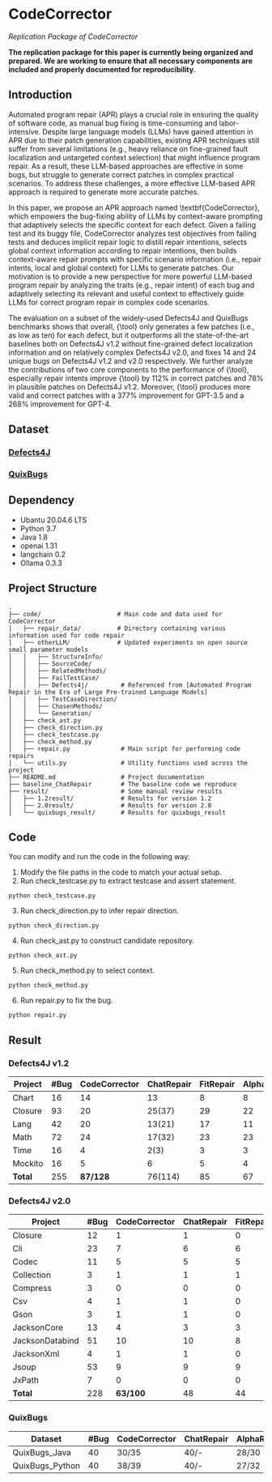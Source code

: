 # CodeCorrector
*Replication Package of CodeCorrector*

**The replication package for this paper is currently being organized and prepared. We are working to ensure that all necessary components are included and properly documented for reproducibility.**

## Introduction
Automated program repair (APR) plays a crucial role in ensuring the quality of software code, as manual bug fixing is time-consuming and labor-intensive. Despite large language models (LLMs) have gained attention in APR due to their patch generation capabilities, existing APR techniques still suffer from several limitations (e.g., heavy reliance on fine-grained fault localization and untargeted context selection) that might influence program repair. As a result, these LLM-based approaches are effective in some bugs, but struggle to generate correct patches in complex practical scenarios. To address these challenges, a more effective LLM-based APR approach is required to generate more accurate patches. 

In this paper, we propose an APR approach named \textbf{CodeCorrector}, which empowers the bug-fixing ability of LLMs by context-aware prompting that adaptively selects the specific context for each defect. Given a failing test and its buggy file, CodeCorrector analyzes test objectives from failing tests and deduces implicit repair logic to distill repair intentions, selects global context information according to repair intentions, then builds context-aware repair prompts with specific scenario information (i.e., repair intents, local and global context) for LLMs to generate patches.  Our motivation is to provide a new perspective for more powerful LLM-based program repair by analyzing the traits (e.g., repair intent) of each bug and adaptively selecting its relevant and useful context to effectively guide LLMs for correct program repair in complex code scenarios. 

The evaluation on a subset of the widely-used Defects4J and QuixBugs benchmarks shows that overall, {\tool} only generates a few patches (i.e., as low as ten) for each defect, but it outperforms all the state-of-the-art baselines both on Defects4J v1.2 without fine-grained defect localization information and on relatively complex Defects4J v2.0, and fixes 14 and 24 unique bugs on Defects4J v1.2 and v2.0 respectively. We further analyze the contributions of two core components to the performance of {\tool}, especially repair intents improve {\tool} by 112\% in correct patches and 78\% in plausible patches on Defects4J v1.2. Moreover, {\tool} produces more valid and correct patches with a 377\% improvement for GPT-3.5 and a 268\% improvement for GPT-4. 

## Dataset
### [Defects4J](https://github.com/rjust/defects4j)
### [QuixBugs](https://github.com/jkoppel/QuixBugs)

## Dependency 
* Ubantu 20.04.6 LTS
* Python 3.7
* Java 1.8
* openai 1.31
* langchain 0.2
* Ollama 0.3.3

## Project Structure
```
.
├── code/                     # Main code and data used for CodeCorrector
│   ├── repair_data/          # Directory containing various information used for code repair
│   ├── otherLLM/             # Updated experiments on open source small parameter models
│   │   ├── StructureInfo/     
│   │   ├── SourceCode/        
│   │   ├── RelatedMethods/       
│   │   ├── FailTestCase/
│   │   ├── Defects4j/         # Referenced from [Automated Program Repair in the Era of Large Pre-trained Language Models]
│   │   ├── TestCaseDirection/       
│   │   ├── ChosenMethods/
│   │   └── Generation/    
│   ├── check_ast.py          
│   ├── check_direction.py       
│   ├── check_testcase.py      
│   ├── check_method.py       
│   ├── repair.py              # Main script for performing code repairs
│   └── utils.py               # Utility functions used across the project
├── README.md                  # Project documentation
├── baseline_ChatRepair        # The baseline code we reproduce
├── result/                    # Some manual review results
│   ├── 1.2result/             # Results for version 1.2
│   ├── 2.0result/             # Results for version 2.0
│   └── quixbugs_result/       # Results for quixbugs_result
```

## Code
You can modify and run the code in the following way:
1. Modify the file paths in the code to match your actual setup.
2. Run check_testcase.py to extract testcase and assert statement.
```
python check_testcase.py
```
3. Run check_direction.py to infer repair direction.
```
python check_direction.py
```
4. Run check_ast.py to construct candidate repository.
```
python check_ast.py
```
5. Run check_method.py to select context.
```
python check_method.py
```
6. Run repair.py to fix the bug.
```
python repair.py
```

## Result
### Defects4J v1.2

| Project   | #Bug | CodeCorrector | ChatRepair | FitRepair | AlphaRepair | Tare | SelfApr | CURE | GAMMA     | Tbar |
|-----------|------|---------------|------------|-----------|-------------|------|---------|------|-----------|------|
| Chart     | 16   | 14            | 13         | 8         | 8           | 11   | 7       | 9    | 9/9       | 10   |
| Closure   | 93   | 20            | 25(37)     | 29        | 22          | 22   | 16      | 13   | 20/22     | 18   |
| Lang      | 42   | 20            | 13(21)     | 17        | 11          | 13   | 9       | 9    | 10/17     | 10   |
| Math      | 72   | 24            | 17(32)     | 23        | 23          | 20   | 18      | 19   | 19/25     | 16   |
| Time      | 16   | 4             | 2(3)       | 3         | 3           | 3    | 1       | 1    | 1/2       | 2    |
| Mockito   | 16   | 5             | 6          | 5         | 4           | 5    | 4       | 4    | 2/3       | 2    |
| **Total** | 255  | **87/128**        | 76(114)| 85    | 67      | 71| 56  | 52| 61    | 58|



### Defects4J v2.0

| Project          | #Bug | CodeCorrector | ChatRepair | FitRepair | AlphaRepair | Tare | SelfApr | CURE | GAMMA | Tbar |
|-------------------|------|---------------|------------|-----------|-------------|------|---------|------|-------|------|
| Closure          | 12   | 1             | 1          | 0         | 1           | 1    | 1       | 1    | 1     | 0    |
| Cli              | 23   | 7             | 6          | 6         | 7           | 8    | 2       | 5    | 8     | 5    |
| Codec            | 11   | 5             | 5          | 5         | 5           | 6    | 1       | 4    | 2     | 2    |
| Collection       | 3    | 1             | 1          | 1         | 1           | 1    | 0       | 1    | 1     | 1    |
| Compress         | 3    | 0             | 0          | 0         | 0           | 0    | 0       | 0    | 0     | 0    |
| Csv              | 4    | 1             | 1          | 0         | 0           | 1    | 0       | 0    | 0     | 0    |
| Gson             | 3    | 1             | 1          | 0         | 0           | 1    | 0       | 0    | 0     | 0    |
| JacksonCore      | 13   | 4             | 3          | 3         | 3           | 4    | 1       | 4    | 4     | 1    |
| JacksonDatabind  | 51   | 10            | 10         | 8         | 8           | 10   | 2       | 8    | 9     | 5    |
| JacksonXml       | 4    | 1             | 1          | 0         | 1           | 1    | 0       | 0    | 1     | 0    |
| Jsoup            | 53   | 9             | 9          | 9         | 14          | 9    | 1       | 10   | 10    | 9    |
| JxPath           | 7    | 0             | 0          | 0         | 0           | 0    | 0       | 0    | 0     | 0    |
| **Total**        | 228  | **63/100**        | 48     | 44    | 35      | 42| 18  | 38| 38| 18|

### QuixBugs

| Dataset          | #Bug | CodeCorrector | ChatRepair | AlphaRepair | Tare | CURE | GAMMA | CoCoNut |
|------------------|------|---------------|------------|-------------|------|------|-------|---------|
| QuixBugs_Java    | 40   | 30/35         | 40/-       | 28/30       | 27/27| 26/35| 22/-  | 13/20   |
| QuixBugs_Python  | 40   | 38/39         | 40/-       | 27/32       | -/-  | -/-  | -/-   | 19/21   |
